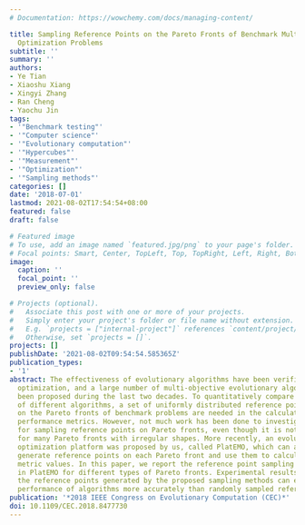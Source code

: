 ```yaml
---
# Documentation: https://wowchemy.com/docs/managing-content/

title: Sampling Reference Points on the Pareto Fronts of Benchmark Multi-Objective
  Optimization Problems
subtitle: ''
summary: ''
authors:
- Ye Tian
- Xiaoshu Xiang
- Xingyi Zhang
- Ran Cheng
- Yaochu Jin
tags:
- '"Benchmark testing"'
- '"Computer science"'
- '"Evolutionary computation"'
- '"Hypercubes"'
- '"Measurement"'
- '"Optimization"'
- '"Sampling methods"'
categories: []
date: '2018-07-01'
lastmod: 2021-08-02T17:54:54+08:00
featured: false
draft: false

# Featured image
# To use, add an image named `featured.jpg/png` to your page's folder.
# Focal points: Smart, Center, TopLeft, Top, TopRight, Left, Right, BottomLeft, Bottom, BottomRight.
image:
  caption: ''
  focal_point: ''
  preview_only: false

# Projects (optional).
#   Associate this post with one or more of your projects.
#   Simply enter your project's folder or file name without extension.
#   E.g. `projects = ["internal-project"]` references `content/project/deep-learning/index.md`.
#   Otherwise, set `projects = []`.
projects: []
publishDate: '2021-08-02T09:54:54.585365Z'
publication_types:
- '1'
abstract: The effectiveness of evolutionary algorithms have been verified on multi-objective
  optimization, and a large number of multi-objective evolutionary algorithms have
  been proposed during the last two decades. To quantitatively compare the performance
  of different algorithms, a set of uniformly distributed reference points sampled
  on the Pareto fronts of benchmark problems are needed in the calculation of many
  performance metrics. However, not much work has been done to investigate the method
  for sampling reference points on Pareto fronts, even though it is not an easy task
  for many Pareto fronts with irregular shapes. More recently, an evolutionary multi-objective
  optimization platform was proposed by us, called PlatEMO, which can automatically
  generate reference points on each Pareto front and use them to calculate the performance
  metric values. In this paper, we report the reference point sampling methods used
  in PlatEMO for different types of Pareto fronts. Experimental results show that
  the reference points generated by the proposed sampling methods can evaluate the
  performance of algorithms more accurately than randomly sampled reference points.
publication: '*2018 IEEE Congress on Evolutionary Computation (CEC)*'
doi: 10.1109/CEC.2018.8477730
---
```

